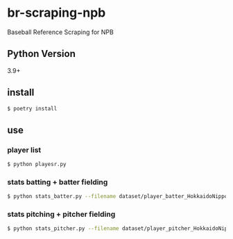 # br-scraping-npb
Baseball Reference Scraping for NPB

## Python Version

3.9+

## install

```bash
$ poetry install
```

## use 

### player list

```bash
$ python playesr.py
```

### stats batting + batter fielding

```bash
$ python stats_batter.py --filename dataset/player_batter_HokkaidoNipponHamFighters.csv
```

### stats pitching + pitcher fielding

```bash
$ python stats_pitcher.py --filename dataset/player_pitcher_HokkaidoNipponHamFighters.csv
```